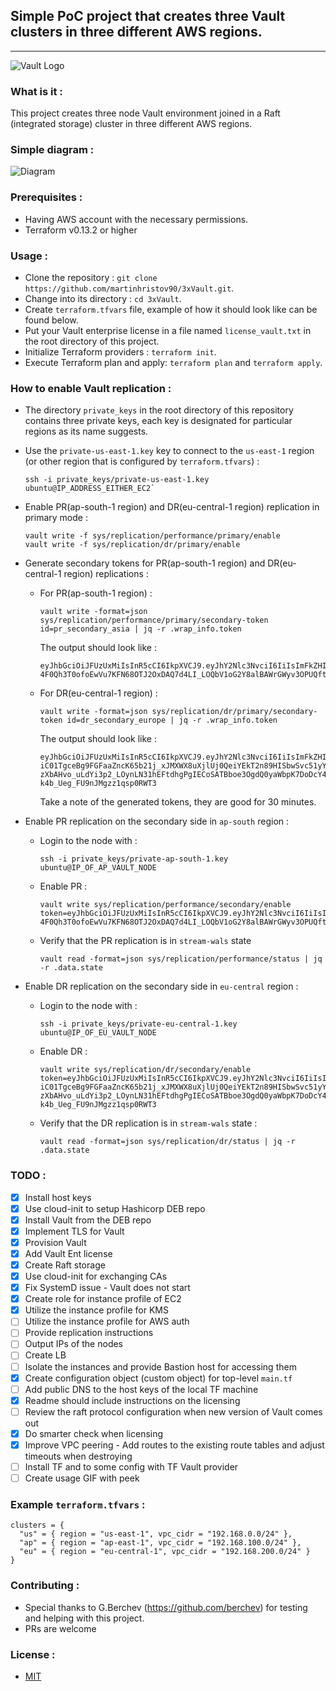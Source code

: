 ## Simple PoC project that creates three Vault clusters in three different AWS regions.

-----

![Vault Logo](https://github.com/hashicorp/vault/raw/f22d202cde2018f9455dec755118a9b84586e082/Vault_PrimaryLogo_Black.png)


### What is it : 

  This project creates three node Vault environment joined in a Raft (integrated storage) cluster in three different AWS regions.

### Simple diagram :

![Diagram](https://app.lucidchart.com/publicSegments/view/27a3bfca-9460-4c74-b7a2-2e9f209dc350/image.png)

### Prerequisites :

  - Having AWS account with the necessary permissions.
  - Terraform v0.13.2 or higher

### Usage :

  - Clone the repository : `git clone https://github.com/martinhristov90/3xVault.git`.
  - Change into its directory : `cd 3xVault`.
  - Create `terraform.tfvars` file, example of how it should look like can be found below.
  - Put your Vault enterprise license in a file named `license_vault.txt` in the root directory of this project.
  - Initialize Terraform providers : `terraform init`.
  - Execute Terraform plan and apply: `terraform plan` and `terraform apply`.

### How to enable Vault replication :

- The directory `private_keys` in the root directory of this repository contains three private keys, each key is designated for particular regions as its name suggests.
- Use the `private-us-east-1.key` key to connect to the `us-east-1` region (or other region that is configured by `terraform.tfvars`) : 

  ```
  ssh -i private_keys/private-us-east-1.key ubuntu@IP_ADDRESS_EITHER_EC2`
  ```

- Enable PR(ap-south-1 region) and DR(eu-central-1 region) replication in primary mode :

  ```
  vault write -f sys/replication/performance/primary/enable 
  vault write -f sys/replication/dr/primary/enable
  ```

- Generate secondary tokens for PR(ap-south-1 region) and DR(eu-central-1 region) replications :

    * For PR(ap-south-1 region) :
      ```
      vault write -format=json sys/replication/performance/primary/secondary-token id=pr_secondary_asia | jq -r .wrap_info.token      
      ```
      
      The output should look like :  
      ```
      eyJhbGciOiJFUzUxMiIsInR5cCI6IkpXVCJ9.eyJhY2Nlc3NvciI6IiIsImFkZHIiOiJodHRwczovLzE5Mi4xNjguMC41OjgyMDAiLCJleHAiOjE2MDMxMTYyNjAsImlhdCI6MTYwMzExNDQ2MCwianRpIjoicy55OWtXUHRZTVJtMU9lczRQaEdjcnk4MkIiLCJuYmYiOjE2MDMxMTQ0NTUsInR5cGUiOiJ3cmFwcGluZyJ9.ANmspVajd3a3acxxxKSwjQNsTxms4zlM4Acbc-4F0Qh3T0ofoEwVu7KFN68OTJ2OxDAQ7d4LI_LOQbV1oG2Y8alBAWrGWyv3OPUQftA0h5yrTzer4ZLVqIwdik9cjzooJhkKtsQibWGioY48vxiaVpDIQWxGzwoCvFM2tOi8FD91BNYu
      ```

    * For DR(eu-central-1 region) :
      ```
      vault write -format=json sys/replication/dr/primary/secondary-token id=dr_secondary_europe | jq -r .wrap_info.token
      ```
      
      The output should look like :
      ```
      eyJhbGciOiJFUzUxMiIsInR5cCI6IkpXVCJ9.eyJhY2Nlc3NvciI6IiIsImFkZHIiOiJodHRwczovLzE5Mi4xNjguMC41OjgyMDAiLCJleHAiOjE2MDMxMTYyMjUsImlhdCI6MTYwMzExNDQyNSwianRpIjoicy5QWW55WmxoUnBONDlRMk5oaTB2RWQwVUciLCJuYmYiOjE2MDMxMTQ0MjAsInR5cGUiOiJ3cmFwcGluZyJ9.APs-iC01TgceBg9FGFaaZncK65b21j_xJMXWX8uXjlUj0QeiYEkT2n89HISbwSvc51yY7pYl8q2mkl1nF7u6-zXbAHvo_uLdYi3p2_LOynLN31hEFtdhgPgIECoSATBboe3OgdQ0yaWbpK7DoDcY4-k4b_Ueg_FU9nJMgzz1qsp0RWT3
      ```

      Take a note of the generated tokens, they are good for 30 minutes.

- Enable PR replication on the secondary side in `ap-south` region :

  * Login to the node with :
    ```
    ssh -i private_keys/private-ap-south-1.key ubuntu@IP_OF_AP_VAULT_NODE
    ```
  
  * Enable PR :
    ```
    vault write sys/replication/performance/secondary/enable token=eyJhbGciOiJFUzUxMiIsInR5cCI6IkpXVCJ9.eyJhY2Nlc3NvciI6IiIsImFkZHIiOiJodHRwczovLzE5Mi4xNjguMC41OjgyMDAiLCJleHAiOjE2MDMxMTYyNjAsImlhdCI6MTYwMzExNDQ2MCwianRpIjoicy55OWtXUHRZTVJtMU9lczRQaEdjcnk4MkIiLCJuYmYiOjE2MDMxMTQ0NTUsInR5cGUiOiJ3cmFwcGluZyJ9.ANmspVajd3a3acxxxKSwjQNsTxms4zlM4Acbc-4F0Qh3T0ofoEwVu7KFN68OTJ2OxDAQ7d4LI_LOQbV1oG2Y8alBAWrGWyv3OPUQftA0h5yrTzer4ZLVqIwdik9cjzooJhkKtsQibWGioY48vxiaVpDIQWxGzwoCvFM2tOi8FD91BNYu
    ```

  * Verify that the PR replication is in `stream-wals` state 
    ```
    vault read -format=json sys/replication/performance/status | jq -r .data.state
    ```

- Enable DR replication on the secondary side in `eu-central` region :

  * Login to the node with :
    ```
    ssh -i private_keys/private-eu-central-1.key ubuntu@IP_OF_EU_VAULT_NODE
    ```
  
  * Enable DR :
    ```
    vault write sys/replication/dr/secondary/enable token=eyJhbGciOiJFUzUxMiIsInR5cCI6IkpXVCJ9.eyJhY2Nlc3NvciI6IiIsImFkZHIiOiJodHRwczovLzE5Mi4xNjguMC41OjgyMDAiLCJleHAiOjE2MDMxMTYyMjUsImlhdCI6MTYwMzExNDQyNSwianRpIjoicy5QWW55WmxoUnBONDlRMk5oaTB2RWQwVUciLCJuYmYiOjE2MDMxMTQ0MjAsInR5cGUiOiJ3cmFwcGluZyJ9.APs-iC01TgceBg9FGFaaZncK65b21j_xJMXWX8uXjlUj0QeiYEkT2n89HISbwSvc51yY7pYl8q2mkl1nF7u6-zXbAHvo_uLdYi3p2_LOynLN31hEFtdhgPgIECoSATBboe3OgdQ0yaWbpK7DoDcY4-k4b_Ueg_FU9nJMgzz1qsp0RWT3
    ```

  * Verify that the DR replication is in `stream-wals` state :
    ```
    vault read -format=json sys/replication/dr/status | jq -r .data.state
    ```

### TODO :

  - [x] Install host keys
  - [x] Use cloud-init to setup Hashicorp DEB repo 
  - [x] Install Vault from the DEB repo
  - [x] Implement TLS for Vault
  - [x] Provision Vault
  - [x] Add Vault Ent license
  - [x] Create Raft storage
  - [x] Use cloud-init for exchanging CAs
  - [x] Fix SystemD issue - Vault does not start
  - [x] Create role for instance profile of EC2
  - [x] Utilize the instance profile for KMS
  - [ ] Utilize the instance profile for AWS auth
  - [ ] Provide replication instructions
  - [ ] Output IPs of the nodes
  - [ ] Create LB
  - [ ] Isolate the instances and provide Bastion host for accessing them
  - [x] Create configuration object (custom object) for top-level `main.tf`
  - [ ] Add public DNS to the host keys of the local TF machine
  - [x] Readme should include instructions on the licensing
  - [ ] Review the raft protocol configuration when new version of Vault comes out
  - [x] Do smarter check when licensing
  - [x] Improve VPC peering - Add routes to the existing route tables and adjust timeouts   when destroying
  - [ ] Install TF and to some config with TF Vault provider
  - [ ] Create usage GIF with peek

### Example `terraform.tfvars` :

  ```
  clusters = {
    "us" = { region = "us-east-1", vpc_cidr = "192.168.0.0/24" },
    "ap" = { region = "ap-east-1", vpc_cidr = "192.168.100.0/24" },
    "eu" = { region = "eu-central-1", vpc_cidr = "192.168.200.0/24" }
  }
  ```


### Contributing :

  - Special thanks to G.Berchev (https://github.com/berchev) for testing and helping with   this project. 
  - PRs are welcome

### License :
  - [MIT](https://choosealicense.com/licenses/mit/)
